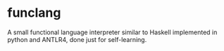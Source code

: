 # funclang
A small functional language interpreter similar to Haskell implemented in python and ANTLR4, done just for self-learning.
